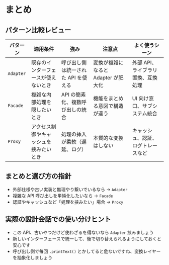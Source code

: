 # まとめ

## パターン比較レビュー

| パターン  | 適用条件                               | 強み                                | 注意点                              | よく使うシーン                     |
| --------- | -------------------------------------- | ----------------------------------- | ----------------------------------- | ---------------------------------- |
| `Adapter` | 既存のインターフェースが使えないとき   | 呼び出し側は統一された API を使える | 変換が複雑になると Adapter が肥大化 | 外部 API、ライブラリ置換、互換処理 |
| `Facade`  | 複雑な内部処理を隠したいとき           | API の簡素化、複数呼び出しの統合    | 機能をまとめる意図で構造が違う      | UI 向け窓口、サブシステム統合      |
| `Proxy`   | アクセス制御やキャッシュを挟みたいとき | 処理の挿入が柔軟（遅延、ログ）      | 本質的な変換はしない                | キャッシュ、認証、ログトレースなど |

## まとめと選び方の指針

- 外部仕様や古い実装と無理やり繋いでいるなら → `Adapter`
- 複雑な API 呼び出しを単純化したいなら → `Facade`
- 認証やキャッシュなど「処理を挟みたい」場合 → `Proxy`

## 実際の設計会話での使い分けヒント

- この API、古いやつだけど使わざるを得ないなら `Adapter` 挟みましょう
- 新しいインターフェースで統一して、後で切り替えられるようにしておくと安心です
- 呼び出し側で毎回 `.printText()` とかしてると危ないですね、変換レイヤーを抽象化しましょう
